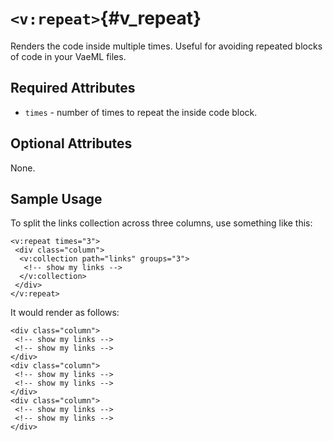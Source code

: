 # `<v:repeat>`{#v_repeat}

Renders the code inside multiple times. Useful for avoiding repeated
blocks of code in your VaeML files.

## Required Attributes

-   `times` - number of times to repeat the inside code block.

## Optional Attributes

None.

## Sample Usage

To split the links collection across three columns, use something like
this:

    <v:repeat times="3">
     <div class="column">
      <v:collection path="links" groups="3">
       <!-- show my links -->
      </v:collection>
     </div>
    </v:repeat>

It would render as follows:

    <div class="column">
     <!-- show my links -->
     <!-- show my links -->
    </div> 
    <div class="column">
     <!-- show my links -->
     <!-- show my links -->
    </div>
    <div class="column">
     <!-- show my links -->
     <!-- show my links -->
    </div>
